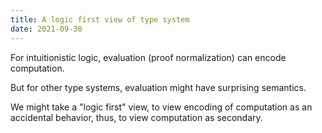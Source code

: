 ```yaml
---
title: A logic first view of type system
date: 2021-09-30
---
```


For intuitionistic logic, evaluation (proof normalization) can encode computation.

But for other type systems, evaluation might have surprising semantics.

We might take a "logic first" view,
to view encoding of computation as an accidental behavior,
thus, to view computation as secondary.
